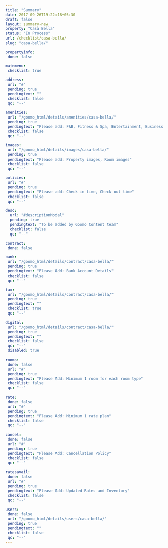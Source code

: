 ```yaml
---
title: "Summary"
date: 2017-09-26T19:22:18+05:30
draft: false
layout: summary-new
property: "Casa Bella"
status: "In Process"
url: /checklist/casa-bella/
slug: "casa-bella/"

propertyinfo:
 done: false

mainmenu:
 checklist: true

address:
 url: "#"
 pending: true
 pendingtext: ""
 checklist: false
 qc: "--"

amenities:
 url: "/goomo_html/details/amenities/casa-bella/"
 pending: true
 pendingtext: "Please add: F&B, Fitness & Spa, Entertainment, Business services, Miscellaneous, Complimentary services, Recreation"
 checklist: false
 qc: "--"

images:
 url: "/goomo_html/details/images/casa-bella/"
 pending: true
 pendingtext: "Please add: Property images, Room images"
 checklist: false
 qc: "--"

policies:
 url: "#"
 pending: true
 pendingtext: "Please add: Check in time, Check out time"
 checklist: false
 qc: "--"

desc:
  url: "#descriptionModal"
  pending: true
  pendingtext: "To be added by Goomo Content team"
  checklist: false
  qc: "--"

contract:
 done: false

bank:
 url: "/goomo_html/details/contract/casa-bella/"
 pending: true
 pendingtext: "Please Add: Bank Account Details"
 checklist: false
 qc: "--"

tax:
 url: "/goomo_html/details/contract/casa-bella/"
 pending: true
 pendingtext: ""
 checklist: true
 qc: "--"

digital:
 url: "/goomo_html/details/contract/casa-bella/"
 pending: true
 pendingtext: ""
 checklist: false
 qc: "--"
 disabled: true

rooms:
 done: false
 url: "#"
 pending: true
 pendingtext: "Please Add: Minimum 1 room for each room type"
 checklist: false
 qc: "--"

rate:
 done: false
 url: "#"
 pending: true
 pendingtext: "Please Add: Minimum 1 rate plan"
 checklist: false
 qc: "--"

cancel:
 done: false
 url: "#"
 pending: true
 pendingtext: "Please Add: Cancellation Policy"
 checklist: false
 qc: "--"

ratesavail:
 done: false
 url: "#"
 pending: true
 pendingtext: "Please Add: Updated Rates and Inventory"
 checklist: false
 qc: "--"

users:
 done: false
 url: "/goomo_html/details/users/casa-bella/"
 pending: true
 pendingtext: ""
 checklist: false
 qc: "--"
---
```


